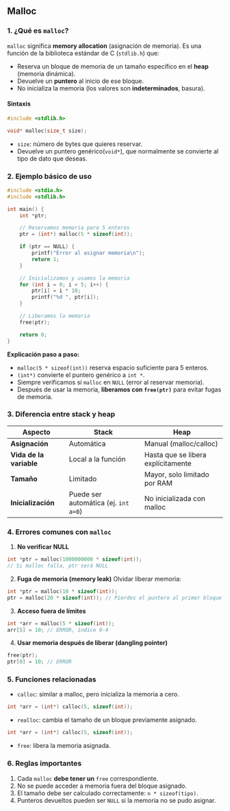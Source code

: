 ## Malloc 

### 1. ¿Qué es `malloc`?
`malloc` significa **memory allocation** (asignación de memoria). 
Es una función de la biblioteca estándar de C (`stdlib.h`) que:
* Reserva un bloque de memoria de un tamaño específico en el **heap** (memoria dinámica).
* Devuelve un **puntero** al inicio de ese bloque.
* No inicializa la memoria (los valores son **indeterminados**, basura).

#### Sintaxis
```c
#include <stdlib.h>

void* malloc(size_t size);
```
* `size`: número de bytes que quieres reservar.
* Devuelve un puntero genérico(`void*`), que normalmente se convierte al tipo de dato que deseas.

### 2. Ejemplo básico de uso
```c
#include <stdio.h>
#include <stdlib.h>

int main() {
    int *ptr;

    // Reservamos memoria para 5 enteros
    ptr = (int*) malloc(5 * sizeof(int));

    if (ptr == NULL) {
        printf("Error al asignar memoria\n");
        return 1;
    }

    // Inicializamos y usamos la memoria
    for (int i = 0; i < 5; i++) {
        ptr[i] = i * 10;
        printf("%d ", ptr[i]);
    }

    // Liberamos la memoria
    free(ptr);

    return 0;
}
```
**Explicación paso a paso:**
* `malloc(5 * sizeof(int))` reserva espacio suficiente para 5 enteros.
* `(int*)` convierte el puntero genérico a `int *`.
* Siempre verificamos si `malloc` en `NULL` (error al reservar memoria).
* Después de usar la memoria, **liberamos con `free(ptr)`** para evitar fugas de memoria.

### 3. Diferencia entre stack y heap
| Aspecto             | Stack                                | Heap                               |
| ------------------- | ------------------------------------ | ---------------------------------- |
| **Asignación**          | Automática                           | Manual (malloc/calloc)             |
| **Vida de la variable** | Local a la función                   | Hasta que se libera explícitamente |
| **Tamaño**              | Limitado                             | Mayor, solo limitado por RAM       |
| **Inicialización**      | Puede ser automática (ej. `int a=0`) | No inicializada con malloc         |

### 4. Errores comunes con `malloc`

1. **No verificar NULL**
```c
int *ptr = malloc(1000000000 * sizeof(int));
// Si malloc falla, ptr será NULL
```

2. **Fuga de memoria (memory leak)**
Olvidar liberar memoria:
```c
int *ptr = malloc(10 * sizeof(int));
ptr = malloc(20 * sizeof(int)); // Pierdes el puntero al primer bloque
```

3. **Acceso fuera de límites**
```c
int *arr = malloc(5 * sizeof(int));
arr[5] = 10; // ERROR, índice 0-4
```

4. **Usar memoria después de liberar (dangling pointer)**
```c
free(ptr);
ptr[0] = 10; // ERROR
```
### 5. Funciones relacionadas
* `calloc`: similar a malloc, pero inicializa la memoria a cero.
```c
int *arr = (int*) calloc(5, sizeof(int));
```
* `realloc`: cambia el tamaño de un bloque previamente asignado.
```c
int *arr = (int*) calloc(5, sizeof(int));
```
* `free`: libera la memoria asignada.

### 6. Reglas importantes
1. Cada `malloc` **debe tener un** `free` correspondiente.
2. No se puede acceder a memoria fuera del bloque asignado.
3. El tamaño debe ser calculado correctamente: `n * sizeof(tipo)`.
4. Punteros devueltos pueden ser `NULL` si la memoria no se pudo asignar.

